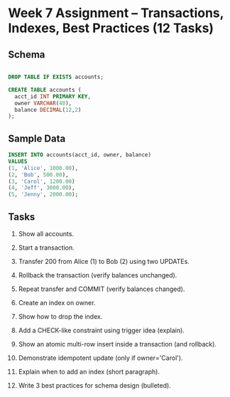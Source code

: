 # Week 7 Assignment – Transactions, Indexes, Best Practices (12 Tasks)

## Schema

```sql

DROP TABLE IF EXISTS accounts;

CREATE TABLE accounts (
  acct_id INT PRIMARY KEY,
  owner VARCHAR(40),
  balance DECIMAL(12,2)
);
```

## Sample Data

```sql
INSERT INTO accounts(acct_id, owner, balance) 
VALUES
(1, 'Alice', 1000.00),
(2, 'Bob', 500.00),
(3, 'Carol', 1200.00)
(4, 'Jeff', 3000.00),
(5, 'Jenny', 2000.00);
```

## Tasks

1) Show all accounts.  

2) Start a transaction.  

3) Transfer 200 from Alice (1) to Bob (2) using two UPDATEs.  

4) Rollback the transaction (verify balances unchanged).  

5) Repeat transfer and COMMIT (verify balances changed).  

6) Create an index on owner.  

7) Show how to drop the index.  

8) Add a CHECK-like constraint using trigger idea (explain).  

9) Show an atomic multi-row insert inside a transaction (and rollback).  

10) Demonstrate idempotent update (only if owner='Carol').  

11) Explain when to add an index (short paragraph).  

12) Write 3 best practices for schema design (bulleted).


